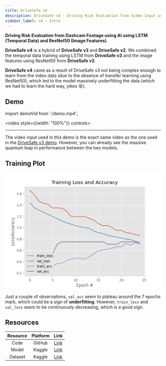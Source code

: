 ```yaml
---
title: DriveSafe v4
description: DriveSafe v4 - Driving Risk Evaluation from Video Input using AI with temporal data using LSTM and image features using ResNet50
sidebar_label: v4 – Intro
--- 
```


**Driving Risk Evaluation from Dashcam Footage using AI using LSTM (Temporal Data) and  ResNet50 (Image Features)**

**DriveSafe v4** is a hybrid of **DriveSafe v3** and **DriveSafe v2**. We combined the temporal data training using LSTM from **DriveSafe v3** and the image features using ResNet50 from **DriveSafe v2**.

**DriveSafe v4** came as a result of DriveSafe v3 not being complex enough to learn from the video data (due to the absence of transfer learning using ResNet50), which led to the model massively underfitting the data (which we had to learn the hard way, yikes 😰).

## Demo

import demoVid from './demo.mp4';

<video style={{width: "100%"}} controls>
  <source src={demoVid}/>
</video>

---

The video input used in this demo is the exact same video as the one used in the [DriveSafe v3 demo](../../07-v3/index.md#demo). However, you can already see the massive quantum leap in performance between the two models.

## Training Plot

![training_plot](training_plot.png)

Just a couple of observations, `val_acc` seem to plateau around the 7 epochs mark, which could be a sign of **underfitting**. However, `train_loss` and `val_loss` seem to be continuously decreasing, which is a good sign.

## Resources

| **Resource** | **Platform** |                              **Link**                             |
|:------------:|:------------:|:-----------------------------------------------------------------:|
|     Code     |    GitHub    |          [Link](https://github.com/voidranjer/DriveSafe)          |
|     Model    |    Kaggle    |     [Link](https://www.kaggle.com/models/voidranjer/drivesafe)    |
|    Dataset   |    Kaggle    | [Link](https://www.kaggle.com/datasets/voidranjer/drivesafe/data) |